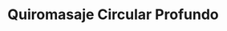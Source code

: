 ---
title: "Quiromasaje Circular Profundo"
url: /torrevieja/quiromasaje-circular-profundo/
shop: Massage
---